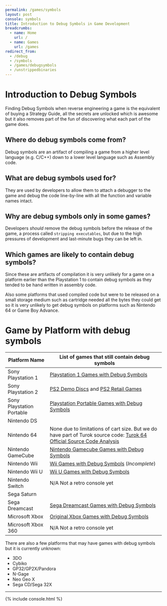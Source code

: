 ```yaml
---
permalink: /games/symbols
layout: post
console: symbols
title: Introduction to Debug Symbols in Game Development
breadcrumbs:
  - name: Home
    url: /
  - name: Games
    url: /games
redirect_from:
  - /debug
  - /symbols
  - /games/debugsymbols
  - /unstrippedbinaries
---
```

# Introduction to Debug Symbols
Finding Debug Symbols when reverse engineering a game is the equivalent of buying a Strategy Guide, all the secrets are unlocked which is awesome but it also removes part of the fun of discovering what each part of the game does.

## Where do debug symbols come from?
Debug symbols are an artifact of compiling a game from a higher level language (e.g. C/C++) down to a lower level language such as Assembly code.

## What are debug symbols used for?
They are used by developers to allow them to attach a debugger to the game and debug the code line-by-line with all the function and variable names intact.

## Why are debug symbols only in some games?
Developers *should* remove the debug symbols before the release of the game, a process called `stripping executables`, but due to the high pressures of development and last-minute bugs they can be left in.

## Which games are likely to contain debug symbols?
Since these are artifacts of compilation it is very unlikely for a game on a platform earlier than the Playstation 1 to contain debug symbols as they tended to be hand written in assembly code.

Also some platforms that used compiled code but were to be released on a small storage medium such as cartridge needed all the bytes they could get so it is very unlikely to get debug symbols on platforms such as Nintendo 64 or Game Boy Advance.

# Game by Platform with debug symbols 

Platform Name | List of games that still contain debug symbols
---|---
Sony Playstation 1 | [Playstation 1 Games with Debug Symbols](https://www.retroreversing.com/ps1-debug-symbols)
Sony Playstation 2 | [PS2 Demo Discs](https://www.retroreversing.com/ps2-demos/) and [PS2 Retail Games](https://www.retroreversing.com/ps2-unstripped/)
Sony Playstation Portable | [Playstation Portable Games with Debug Symbols](https://www.retroreversing.com/psp-debug-symbols)
Nintendo DS |
Nintendo 64 | None due to limitations of cart size. But we do have part of Turok source code: [Turok 64 Official Source Code Analysis](https://www.retroreversing.com/turok64sourcecode)
Nintendo GameCube | [Nintendo Gamecube Games with Debug Symbols](https://www.retroreversing.com/gamecube-debug-symbols)
Nintendo Wii | [Wii Games with Debug Symbols](https://www.retroreversing.com/wii-debug-symbols/) (*Incomplete*)
Nintendo Wii U | [Wii U Games with Debug Symbols](https://www.retroreversing.com/wii-u-unstripped/)
Nintendo Switch | N/A Not a retro console yet
Sega Saturn |
Sega Dreamcast | [Sega Dreamcast Games with Debug Symbols](https://www.retroreversing.com/sega-dreamcast-game-debug-symbols)
Microsoft Xbox | [Original Xbox Games with Debug Symbols](https://www.retroreversing.com/xbox-game-debug-symbols)
Microsoft Xbox 360 | N/A Not a retro console yet


There are also a few platforms that may have games with debug symbols but it is currently unknown:
* 3DO
* Cybiko
* GP32/GP2X/Pandora
* N-Gage
* Neo Geo X
* Sega CD/Sega 32X


---

<div>
{% include console.html %}
</div>
